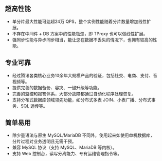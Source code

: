 ## 超高性能
- 单分片最大性能可达超24万 QPS，整个实例性能随着分片数量增加线性扩展。
- 不存在中间件 + DB 方案中的性能瓶颈，即 TProxy 也可以做线性扩展。
- 强同步性能与异步同步相当，能让您在数据不丢失的情况下，也拥有较高的性能。

## 专业可靠
- 经过腾讯各类核心业务10余年大规模产品的验证，包括社交、电商、支付、音视频等。
- 提供完善的数据备份、容灾、一键升级等功能。
- 完善的监控和报警体系，大部分故障都通过自动化程序处理恢复。
- 支持分布式数据库领域领先功能，如分布式多表 JOIN、小表广播、分布式事务、SQL 透传等。

## 简单易用
- 除少量语法与原生 MySQL/MariaDB 不同外，使用起来如使用单机数据库，分片过程对业务透明且无需干预。
- 兼容 MySQL 协议（支持 MySQL、MariaDB 等内核）。
- 支持 Web 控制台，读写分离能力、专有运维管理指令等。
